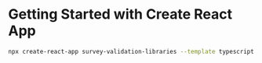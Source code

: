 # Getting Started with Create React App

```bash
npx create-react-app survey-validation-libraries --template typescript
```
